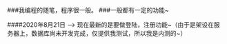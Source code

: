 
###我编程的随笔，程序很一般。
###一般都有一定的功能~

####2020年8月21日 ——> 
 现在最新的是要做登陆，注册功能~（由于是架设在服务器上，数据库尚未开发完成，仅提供我测试，所以我是内测的~）
